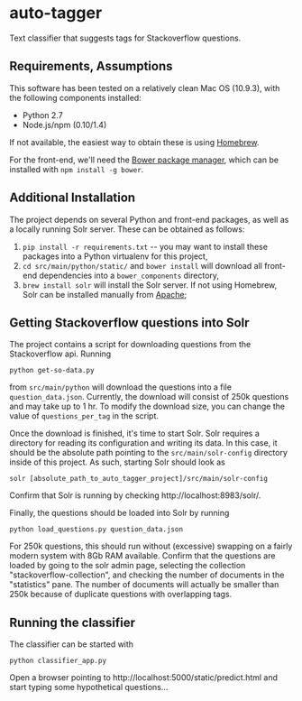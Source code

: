 auto-tagger
===========

Text classifier that suggests tags for Stackoverflow questions.

## Requirements, Assumptions

This software has been tested on a relatively clean Mac OS (10.9.3), with the following components installed:

* Python 2.7
* Node.js/npm (0.10/1.4)

If not available, the easiest way to obtain these is using [Homebrew](http://brew.sh/).

For the front-end, we'll need the [Bower package manager](http://bower.io/), which can be installed with `npm install -g bower`.

## Additional Installation

The project depends on several Python and front-end packages, as well as a locally running Solr server. These can be obtained as follows:

1. `pip install -r requirements.txt` -- you may want to install these packages into a Python virtualenv for this project,
2. `cd src/main/python/static/` and `bower install` will download all front-end dependencies into a `bower_components` directory,
3. `brew install solr` will install the Solr server. If not using Homebrew, Solr can be installed manually from [Apache](http://lucene.apache.org/solr/);

## Getting Stackoverflow questions into Solr

The project contains a script for downloading questions from the Stackoverflow api. Running 

```
python get-so-data.py
```

from `src/main/python` will download the questions into a file `question_data.json`. Currently, the download will consist of 250k questions and may take up to 1 hr. To modify the download size, you can change the value of `questions_per_tag` in the script.

Once the download is finished, it's time to start Solr. Solr requires a directory for reading its configuration and writing its data. In this case, it should be the absolute path pointing to the `src/main/solr-config` directory inside of this project. As such, starting Solr should look as 

```
solr [absolute_path_to_auto_tagger_project]/src/main/solr-config
```

Confirm that Solr is running by checking http://localhost:8983/solr/.

Finally, the questions should be loaded into Solr by running 

```
python load_questions.py question_data.json
```

For 250k questions, this should run without (excessive) swapping on a fairly modern system with 8Gb RAM available. Confirm that the questions are loaded by going to the solr admin page, selecting the collection "stackoverflow-collection", and checking the number of documents in the "statistics" pane. The number of documents will actually be smaller than 250k because of duplicate questions with overlapping tags.

## Running the classifier

The classifier can be started with 

```
python classifier_app.py
```

Open a browser pointing to http://localhost:5000/static/predict.html and start typing some hypothetical questions...
